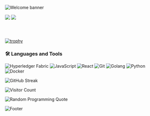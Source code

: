 ![Welcome banner](https://capsule-render.vercel.app/api?type=waving&color=gradient&height=200&section=header&text=Welcome%20to%20Surya's%20Profile!&fontSize=50)

<img align="center" src="https://github-readme-stats.vercel.app/api?username=Surya-nara0123&show_icons=true&theme=dracula&include_all_commits=true&count_private=true&hide=issues"/>
<img align="center"src="https://github-readme-stats.vercel.app/api/top-langs/?username=Surya-nara0123&layout=compact&langs_count=16&theme=dracula"/>


<br> </br>

[![trophy](https://github-profile-trophy.vercel.app/?username=Surya-nara0123&theme=dracula)](https://github.com/ryo-ma/github-profile-trophy)

<!-- <h2> 🚀 &nbsp;Some Tools I Have Used and Learned</h2> -->

### 🛠️ Languages and Tools
![Hyperledger Fabric](https://img.shields.io/badge/Hyperledger%20Fabric-Blockchain%20Framework-blue?logo=hyperledger)
![JavaScript](https://img.shields.io/badge/-JavaScript-F7DF1E?logo=javascript&logoColor=black)
![React](https://img.shields.io/badge/-React-61DAFB?logo=react&logoColor=black)
![Git](https://img.shields.io/badge/-Git-F05032?logo=git&logoColor=white)
![Golang](https://img.shields.io/badge/Go-Programming%20Language-blue?logo=go&logoColor=white)
![Python](https://img.shields.io/badge/-Python-3776AB?logo=python&logoColor=white)
![Docker](https://img.shields.io/badge/-Docker-2496ED?logo=docker&logoColor=white)




<!-- ![Snake animation](https://github.com/Surya-nara0123/Surya-nara0123/blob/output/github-contribution-grid-snake.svg) -->


![GitHub Streak](https://github-readme-streak-stats.herokuapp.com/?user=Surya-nara0123&theme=dracula)

![Visitor Count](https://komarev.com/ghpvc/?username=Surya-nara0123&color=blue)


![Random Programming Quote](https://quotes-github-readme.vercel.app/api?type=horizontal&theme=dracula)
<!-- ### ⚡ GitHub Activity
![Activity Graph](https://activity-graph.herokuapp.com/graph?username=Surya-nara0123&bg_color=1a1b27&color=be90f2&line=638fda&point=35aea1&area=true&hide_border=true) -->


![Footer](https://capsule-render.vercel.app/api?type=waving&color=gradient&height=150&section=footer)
